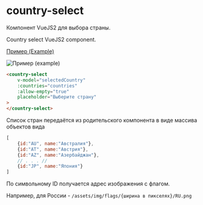 # country-select
Компонент VueJS2 для выбора страны.
 
Country select VueJS2 component.

[Пример (Example)](http://insbor.ru/vue/country-select/ "Component example")

![Пример (example)](http://insbor.ru/vue/country-select/assets/img/country-select-example.png "Пример (example)")

```html
<country-select
    v-model="selectedCountry"
    :countries="countries"
    :allow-empty="true"
    placeholder="Выберите страну"
>
</country-select>
```

Список стран передаётся из родительского компонента в виде массива объектов вида 
```js
[
    {id:"AU", name:"Австралия"},
    {id:"AT", name:"Австрия"},
    {id:"AZ", name:"Азербайджан"},
    // . . . //
    {id:"JP", name:"Япония"}
]
```
По символьному ID получается адрес изображения с флагом. 

Например, для России - `/assets/img/flags/{ширина в пикселях}/RU.png`